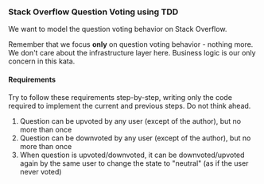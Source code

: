 ### Stack Overflow Question Voting using TDD

We want to model the question voting behavior on Stack Overflow.

Remember that we focus **only** on question voting behavior - nothing more. 
We don't care about the infrastructure layer here. Business logic is our only
 concern in this kata.

#### Requirements

Try to follow these requirements step-by-step, writing only the code required
 to implement the current and previous steps. Do not think ahead.

1. Question can be upvoted by any user (except of the author), but no more than 
once
2. Question can be downvoted by any user (except of the author), but no 
more than once
3. When question is upvoted/downvoted, it can be downvoted/upvoted again by 
the same user to change the state to "neutral" (as if the user never voted)